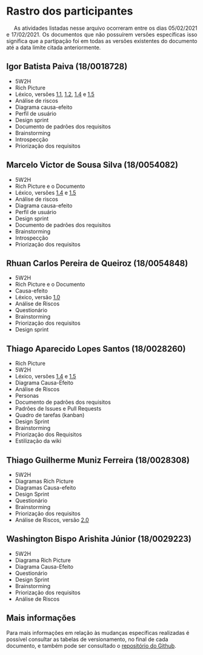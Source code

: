 # Rastro dos participantes

<p style="text-indent: 20px; text-align: justify">
As atividades listadas nesse arquivo ocorreram entre os dias 05/02/2021 e 17/02/2021. Os documentos que não possuírem versões específicas isso significa que a partipação foi em todas as versões existentes do documento até a data limite citada anteriormente.
</p>

## Igor Batista Paiva (18/0018728)

- 5W2H
- Rich Picture
- Léxico, versões [1.1](/versoes/lexico/1.1/), [1.2](/versoes/lexico/1.2/), [1.4](/versoes/lexico/1.4/) e [1.5](/desenho/base/1.1/lexico)
- Análise de riscos
- Diagrama causa-efeito
- Perfil de usuário
- Design sprint
- Documento de padrões dos requisitos
- Brainstorming
- Introspecção
- Priorização dos requisitos

## Marcelo Victor de Sousa Silva (18/0054082)

- 5W2H
- Rich Picture e o Documento
- Léxico, versões [1.4](/versoes/lexico/1.4) e [1.5](/desenho/base/1.1/lexico)
- Análise de riscos
- Diagrama causa-efeito
- Perfil de usuário
- Design sprint
- Documento de padrões dos requisitos
- Brainstorming
- Introspecção
- Priorização dos requisitos

## Rhuan Carlos Pereira de Queiroz (18/0054848)

- 5W2H
- Rich Picture e o Documento
- Causa-efeito
- Léxico, versão [1.0](/versoes/lexico/1.0)
- Análise de Riscos
- Questionário
- Brainstorming
- Priorização dos requisitos
- Design sprint

## Thiago Aparecido Lopes Santos (18/0028260)

- Rich Picture
- 5W2H
- Léxico, versões [1.4](/versoes/lexico/1.4) e [1.5](/desenho/base/1.1/lexico)
- Diagrama Causa-Efeito
- Análise de Riscos
- Personas
- Documento de padrões dos requisitos
- Padrões de Issues e Pull Requests
- Quadro de tarefas (kanban)
- Design Sprint
- Brainstorming
- Priorização dos Requisitos
- Estilização da wiki

## Thiago Guilherme Muniz Ferreira (18/0028308)

- 5W2H
- Diagramas Rich Picture
- Diagramas Causa-efeito
- Design Sprint
- Questionário
- Brainstorming
- Priorização dos requisitos
- Análise de Riscos, versão [2.0](/riscos)

## Washington Bispo Arishita Júnior (18/0029223)

- 5W2H
- Diagrama Rich Picture 
- Diagrama Causa-Efeito
- Questionário
- Design Sprint
- Brainstorming
- Priorização dos requisitos
- Análise de Riscos

## Mais informações

Para mais informações em relação às mudanças específicas realizadas é possível consultar as tabelas de versionamento, no final de cada documento, e também pode ser consultado o [repositório do Github](https://github.com/UnBArqDsw2020-2/2020.2_G7_gXchange_DOCS).
